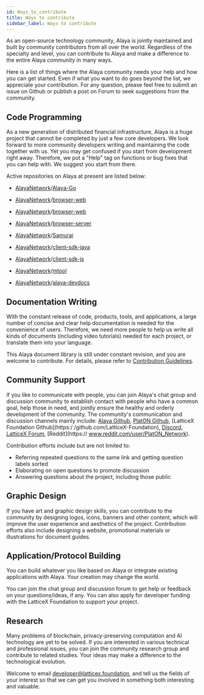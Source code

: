 ```yaml
---
id: Ways_to_contribute
title: Ways to contribute
sidebar_label: Ways to contribute
---
```




As an open-source technology community, Alaya is jointly maintained and built by community contributors from all over the world. Regardless of the specialty and level, you can contribute to Alaya and make a difference to the entire Alaya community in many ways.

Here is a list of things where the Alaya community needs your help and how you can get started. Even if what you want to do goes beyond the list, we appreciate your contribution. For any question, please feel free to submit an issue on Github or publish a post on Forum to seek suggestions from the community.

###  

## Code Programming


As a new generation of distributed financial infrastructure, Alaya is a huge project that cannot be completed by just a few core developers. We look forward to more community developers writing and maintaining the code together with us. Yet you may get confused if you start from development right away. Therefore, we put a "Help" tag on functions or bug fixes that you can help with. We suggest you start from there.

Active repositories on Alaya at present are listed below:

- [AlayaNetwork](https://github.com/AlayaNetwork)/[Alaya-Go](https://github.com/AlayaNetwork/Alaya-Go)
- [AlayaNetwork](https://github.com/AlayaNetwork)/[browser-web](https://github.com/AlayaNetwork/browser-web)
- [AlayaNetwork](https://github.com/AlayaNetwork)/[browser-web](https://github.com/AlayaNetwork/browser-web)
- [AlayaNetwork](https://github.com/AlayaNetwork)/[browser-server](https://github.com/AlayaNetwork/browser-server)
- [AlayaNetwork](https://github.com/AlayaNetwork)/[Samurai](https://github.com/AlayaNetwork/Samurai)
- [AlayaNetwork](https://github.com/AlayaNetwork)/[client-sdk-java](https://github.com/AlayaNetwork/client-sdk-java)
- [AlayaNetwork](https://github.com/AlayaNetwork)/[client-sdk-js](https://github.com/AlayaNetwork/client-sdk-js)
- [AlayaNetwork](https://github.com/AlayaNetwork)/[mtool](https://github.com/AlayaNetwork/mtool)

- [AlayaNetwork](https://github.com/AlayaNetwork)/[alaya-devdocs](https://github.com/AlayaNetwork/alaya-devdocs)



## Documentation Writing

With the constant release of code, products, tools, and applications, a large number of concise and clear help documentation is needed for the convenience of users. Therefore, we need more people to help us write all kinds of documents (including video tutorials) needed for each project, or translate them into your language.

This Alaya document library is still under constant revision, and you are welcome to contribute. For details, please refer to [Contribution Guidelines](/alaya-devdocs/zh-CN/Contribution_Guidelines).




## Community Support

If you like to communicate with people, you can join Alaya's chat group and discussion community to establish contact with people who have a common goal, help those in need, and jointly ensure the healthy and orderly development of the community. The community's communication and discussion channels mainly include: [Alaya Github](https://github.com/AlayaNetwork), [PlatON Github](https://github.com/PlatONnetwork), [LatticeX Foundation Github](https:/ /github.com/LatticeX-Foundation), [Discord](https://discord.gg/jAjFzJ3Cff), [LatticeX Forum](https://forum.latticex.foundation/), [Reddit](https:// www.reddit.com/user/PlatON_Network). 

Contribution efforts include but are not limited to:

- Referring repeated questions to the same link and getting question labels sorted
- Elaborating on open questions to promote discussion 
- Answering questions about the project, including those public



## Graphic Design

If you have art and graphic design skills, you can contribute to the community by designing logos, icons, banners and other content, which will improve the user experience and aesthetics of the project. Contribution efforts also include designing a website, promotional materials or illustrations for document guides. 



## Application/Protocol Building

You can build whatever you like based on Alaya or integrate existing applications with Alaya. Your creation may change the world. 

You can join the chat group and discussion forum to get help or feedback on your questions/ideas, if any. You can also apply for developer funding with the LatticeX Foundation to support your project.



## Research
Many problems of blockchain, privacy-preserving computation and AI technology are yet to be solved. If you are interested in various technical and professional issues, you can join the community research group and contribute to related studies. Your ideas may make a difference to the technological evolution.

Welcome to email developer@latticex.foundation, and tell us the fields of your interest so that we can get you involved in something both interesting and valuable. 



